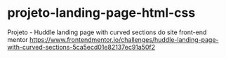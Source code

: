 # projeto-landing-page-html-css
Projeto - Huddle landing page with curved sections do site front-end mentor 
https://www.frontendmentor.io/challenges/huddle-landing-page-with-curved-sections-5ca5ecd01e82137ec91a50f2
